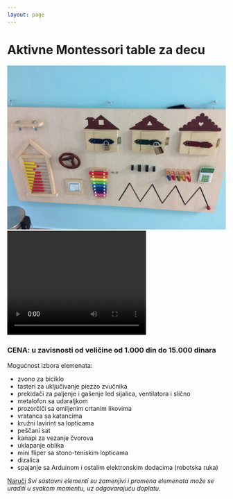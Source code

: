 ```yaml
---
layout: page
---
```


<h1>Aktivne Montessori table za decu</h1>

<div class='row'>
  <div class='col-md'>
    <img src="/assets/aktivna senzorska montesori tabla za decu.jpg" alt="Aktivna senzorska montesori tabla za decu" title="Aktivna senzorska montesori tabla za decu">
    <video width="320" height="240" controls autoplay loop>
      <source src='/assets/arduino-book.webm' type="video/webm">
      <source src='/assets/arduino-book.mp4' type="video/mp4">
    </video>
  </div>
  <div class='col-md'>
    <h3>
    CENA: u zavisnosti od veličine od 1.000 din do 15.000 dinara
    </h3>
    Mogućnost izbora elemenata:
    <ul>
      <li>zvono za biciklo</li>
      <li>tasteri za uključivanje piezzo zvučnika</li>
      <li>prekidači za paljenje i gašenje led sijalica, ventilatora i slično</li>
      <li>metalofon sa udaraljkom</li>
      <li>prozorčiči sa omiljenim crtanim likovima</li>
      <li>vratanca sa katancima</li>
      <li>kružni lavirint sa lopticama</li>
      <li>peščani sat</li>
      <li>kanapi za vezanje čvorova</li>
      <li>uklapanje oblika</li>
      <li>mini fliper sa stono-teniskim lopticama</li>
      <li>dizalica</li>
      <li>spajanje sa Arduinom i ostalim elektronskim dodacima (robotska ruka)
      </li>
    </ul>
    <a href="/naruci/" class='btn btn-primary btn-block'>Naruči</a>
    <i>
    Svi sastavni elementi su zamenjivi i promena elemenata
    može se uraditi u svakom momentu, uz odgovarajuću doplatu.
    </i>
  </div>
</div>


